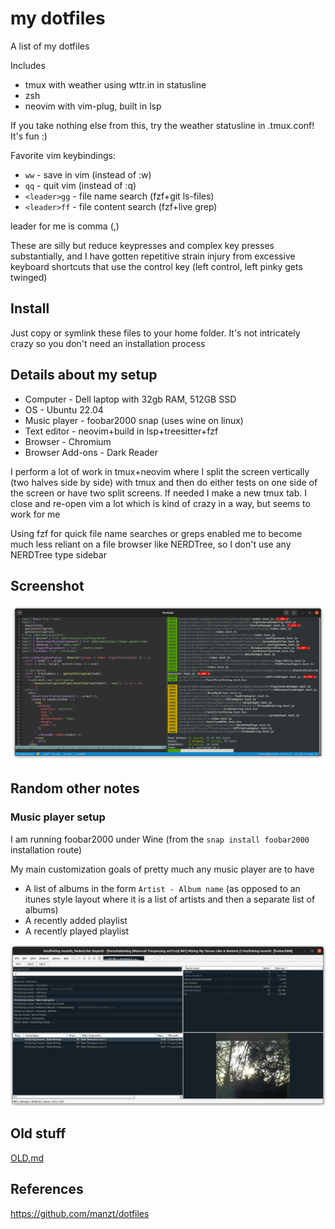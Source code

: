 # my dotfiles

A list of my dotfiles

Includes

- tmux with weather using wttr.in in statusline
- zsh
- neovim with vim-plug, built in lsp

If you take nothing else from this, try the weather statusline in .tmux.conf!
It's fun :)

Favorite vim keybindings:

- `ww` - save in vim (instead of :w)
- `qq` - quit vim (instead of :q)
- `<leader>gg` - file name search (fzf+git ls-files)
- `<leader>ff` - file content search (fzf+live grep)

leader for me is comma (,)

These are silly but reduce keypresses and complex key presses substantially, and I have gotten repetitive strain injury from excessive keyboard shortcuts that use the control key (left control, left pinky gets twinged)

## Install

Just copy or symlink these files to your home folder. It's not intricately
crazy so you don't need an installation process

## Details about my setup

- Computer - Dell laptop with 32gb RAM, 512GB SSD
- OS - Ubuntu 22.04
- Music player - foobar2000 snap (uses wine on linux)
- Text editor - neovim+build in lsp+treesitter+fzf
- Browser - Chromium
- Browser Add-ons - Dark Reader

I perform a lot of work in tmux+neovim where I split the screen vertically (two
halves side by side) with tmux and then do either tests on one side of the
screen or have two split screens. If needed I make a new tmux tab. I close and
re-open vim a lot which is kind of crazy in a way, but seems to work for me

Using fzf for quick file name searches or greps enabled me to become
much less reliant on a file browser like NERDTree, so I don't use any NERDTree
type sidebar

## Screenshot

![](img/1.png)

## Random other notes

### Music player setup

I am running foobar2000 under Wine (from the `snap install foobar2000` installation route)

My main customization goals of pretty much any music player are to have

- A list of albums in the form `Artist - Album name` (as opposed to an itunes
  style layout where it is a list of artists and then a separate list of
  albums)
- A recently added playlist
- A recently played playlist

![](img/3.png)

## Old stuff

[OLD.md](./OLD.md)

## References

https://github.com/manzt/dotfiles

